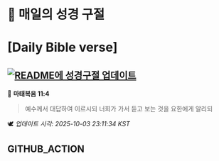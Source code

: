 # 🙏 매일의 성경 구절
# [Daily Bible verse]
## [![README에 성경구절 업데이트](https://github.com/DONGSUKA/first_test/actions/workflows/update-readme-bible.yml/badge.svg)](https://github.com/DONGSUKA/first_test/actions/workflows/update-readme-bible.yml)
<!-- START_BIBLE_VERSE -->
📖 **마태복음 11:4**
> 예수께서 대답하여 이르시되 너희가 가서 듣고 보는 것을 요한에게 알리되

🕊️ _업데이트 시각: 2025-10-03 23:11:34 KST_
  <!-- END_BIBLE_VERSE -->
## GITHUB_ACTION
